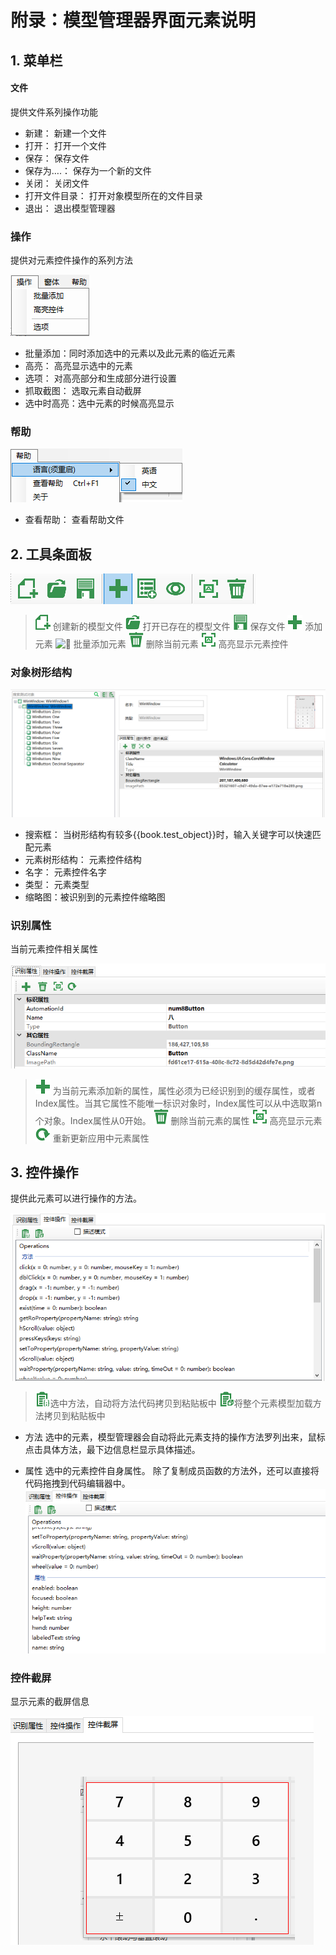 # 附录：模型管理器界面元素说明

## 1. 菜单栏

#### 文件
提供文件系列操作功能
- 新建： 新建一个文件
- 打开： 打开一个文件
- 保存： 保存文件
- 保存为….： 保存为一个新的文件
- 关闭： 关闭文件
- 打开文件目录： 打开对象模型所在的文件目录
- 退出： 退出模型管理器

### 操作
提供对元素控件操作的系列方法

![image](/assets/05-02-02操作.png)
- 批量添加：同时添加选中的元素以及此元素的临近元素
- 高亮： 高亮显示选中的元素
- 选项：	对高亮部分和生成部分进行设置
- 抓取截图： 选取元素自动截屏
- 选中时高亮：选中元素的时候高亮显示

### 帮助
![image](/assets/05-02-03帮助.png)
- 查看帮助： 查看帮助文件

## 2. 工具条面板
![image](/assets/05-03-00banner.png)

>![image](/assets/05-03-02newfile.png)	创建新的模型文件
>![image](/assets/05-03-01open.png) 打开已存在的模型文件
>![image](/assets/05-03-04save.png) 保存文件
>![](/assets/03-控件-01.png)	添加元素
>![](/assets/04-09-批量添加.png) 批量添加元素
>![image](/assets/05-03-05delete.png)	删除当前元素
>![image](/assets/04-01-高亮.png) 高亮显示元素控件

### 对象树形结构
![image](/assets/05-04-01tree.png)
- 搜索框： 当树形结构有较多{{book.test_object}}时，输入关键字可以快速匹配元素
- 元素树形结构： 元素控件结构
- 名字： 元素控件名字
- 类型： 元素类型
- 缩略图：被识别到的元素控件缩略图

### 识别属性
当前元素控件相关属性

![image](/assets/05-05识别属性.png)
>![image](/assets/03-控件-01.png)	为当前元素添加新的属性，属性必须为已经识别到的缓存属性，或者Index属性。当其它属性不能唯一标识对象时，Index属性可以从中选取第n个对象。Index属性从0开始。
![image](/assets/05-03-05delete.png) 删除当前元素的属性
![image](/assets/04-01-高亮.png) 高亮显示元素
![image](/assets/05-05-01刷新元素.png) 重新更新应用中元素属性


## 3. 控件操作

提供此元素可以进行操作的方法。

![image](/assets/05-06-01方法操作.png)
>![image](/assets/04-06-复制生成代码.png)选中方法，自动将方法代码拷贝到粘贴板中
![image](/assets/04-03-copy.png)将整个元素模型加载方法拷贝到粘贴板中
- 方法
选中的元素，模型管理器会自动将此元素支持的操作方法罗列出来，鼠标点击具体方法，最下边信息栏显示具体描述。

- 属性
选中的元素控件自身属性。
除了复制成员函数的方法外，还可以直接将代码拖拽到代码编辑器中。
![image](/assets/05-06-02属性.png)

### 控件截屏

显示元素的截屏信息

![image](/assets/05-06-03截屏.png)